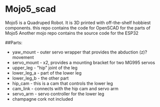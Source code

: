 # Mojo5_scad
Mojo5 is a Quadruped Robot.  It is 3D printed with off-the-shelf hobbiest components.
this repo contains the code for OpenSCAD for the parts of Mojo5
Another mojo repo contains the source code for the ESP32

##Parts:
* yaw_mount - outer servo wrapper that provides the abduction (z)? movement
* servo_mount - x2, provides a mounting bracket for two MG995 servos
* upper_leg - "hip" joint of the leg
* lower_leg_a - part of the lower leg
* lower_leg_b - the other part
* hip_cam - this is a cam that controls the lower leg
* cam_link - connects with the hip cam and servo arm
* servo_arm - servo controller for the lower leg
* champagne cork not included